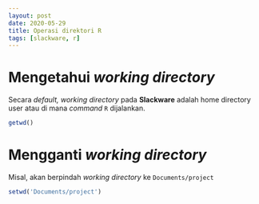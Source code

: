 ```yaml
---
layout: post
date: 2020-05-29
title: Operasi direktori R
tags: [slackware, r]
---
```


# Mengetahui _working directory_
Secara _default, working directory_ pada **Slackware** adalah home directory user atau di mana _command_ <code>R</code> dijalankan. 
```R
getwd()
```
# Mengganti _working directory_
Misal, akan berpindah _working directory_ ke <code>Documents/project</code>
```R
setwd('Documents/project')
```
